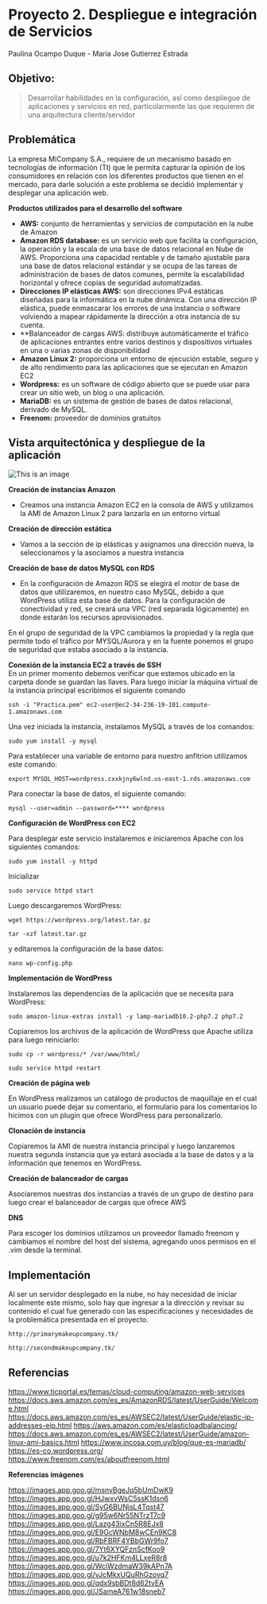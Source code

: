 # Proyecto 2. Despliegue e integración de Servicios 
Paulina Ocampo Duque - Maria Jose Gutierrez Estrada 


## Objetivo:
> Desarrollar habilidades en la configuración, así como despliegue de aplicaciones y servicios en red, particularmente las que requieren de una arquitectura cliente/servidor
 
## Problemática 
La empresa MiCompany S.A., requiere de un mecanismo basado en tecnologías de información (TI) que le permita capturar la opinión de los consumidores en relación con 
los diferentes productos que tienen en el mercado, para darle solución a este problema se decidió implementar y desplegar una aplicación web. 

**Productos utilizados para el desarrollo del software**
- **AWS:** conjunto de herramientas y servicios de computación en la nube de Amazon 
- **Amazon RDS database:** es un servicio web que facilita la configuración, la operación y la escala de una base de datos relacional en Nube de AWS. Proporciona una capacidad rentable y de tamaño ajustable para una base de datos relacional estándar y se ocupa de las tareas de administración de bases de datos comunes, permite la escalabilidad horizontal y ofrece copias de seguridad automatizadas. 
- **Direcciones IP elásticas AWS:** son direcciones IPv4 estáticas diseñadas para la informática en la nube dinámica. Con una dirección IP elástica, puede enmascarar los errores de una instancia o software volviendo a mapear rápidamente la dirección a otra instancia de su cuenta. 
- **Balanceador de cargas AWS: distribuye automáticamente el tráfico de aplicaciones entrantes entre varios destinos y dispositivos virtuales en una o varias zonas de disponibilidad 
- **Amazon Linux 2:** proporciona un entorno de ejecución estable, seguro y de alto rendimiento para las aplicaciones que se ejecutan en Amazon EC2 
- **Wordpress:** es un software de código abierto que se puede usar para crear un sitio web, un blog o una aplicación. 
- **MariaDB:** es un sistema de gestión de bases de datos relacional, derivado de MySQL. 
- **Freenom:** proveedor de dominios gratuitos 
 

## Vista arquitectónica y despliegue de la aplicación

![This is an image](https://blogger.googleusercontent.com/img/b/R29vZ2xl/AVvXsEjuCii02yEZMYT0vM-NCfPVCbz_6zyykVTWxLbq2S4QxTsgrKfcK-zF-KkmO-iGxwqwYP90jPaBaDs9cGb3ZY2g0s7JZpkw65ppuWwC_9lc9jFKOCCJ4OfqeQcfbitkF9lhfopD4DKT4VDD-V34pPPQ8qEs10vVLDYcRqFjhp8hROnokGoc5D-ArQbU/w576-h189/k.png)

**Creación de instancias Amazon**
  - Creamos una instancia Amazon EC2 en la consola de AWS y utilizamos la AMI de Amazon Linux 2 para lanzarla en un entorno virtual 

**Creación de dirección estática**
  - Vamos a la sección de ip elásticas y asignamos una dirección nueva, la seleccionamos y la asociamos a nuestra instancia 

**Creación de base de datos MySQL con RDS**
  - En la configuración de Amazon RDS se elegirá el motor de base de datos que utilizaremos, en nuestro caso MySQL, debido a que WordPress utiliza esta base de datos. Para la configuración de conectividad y red, se creará una VPC (red separada lógicamente) en donde estarán los recursos aprovisionados.   

En el grupo de seguridad de la VPC cambiamos la propiedad y la regla que permite todo el tráfico por MYSQL/Aurora y en la fuente ponemos el grupo de seguridad que estaba asociado a la instancia. 

**Conexión de la instancia EC2 a través de SSH**  
En un primer momento debemos verificar que estemos ubicado en la carpeta donde se guardan las llaves. Para luego iniciar la máquina virtual de la instancia principal escribimos el siguiente comando 

    ssh -i "Practica.pem" ec2-user@ec2-34-236-19-101.compute-1.amazonaws.com 

Una vez iniciada la instancia, instalamos MySQL a través de los comandos:  

    sudo yum install -y mysql 

Para establecer una variable de entorno para nuestro anfitrion utilizamos este comando: 

    export MYSQL_HOST=wordpress.cxxkjny6wlnd.us-east-1.rds.amazonaws.com 

Para conectar la base de datos, el siguiente comando: 

    mysql --user=admin --password=**** wordpress 


**Configuración de WordPress con EC2**

Para desplegar este servicio instalaremos e iniciaremos Apache con los siguientes comandos: 

    sudo yum install -y httpd 

Inicializar
   
    sudo service httpd start 

Luego descargaremos WordPress:  

    wget https://wordpress.org/latest.tar.gz 

    tar -xzf latest.tar.gz 
    
y editaremos la configuración de la base datos: 

    nano wp-config.php 

**Implementación de WordPress**

Instalaremos las dependencias de la aplicación que se necesita para WordPress: 

    sudo amazon-linux-extras install -y lamp-mariadb10.2-php7.2 php7.2 

Copiaremos los archivos de la aplicación de WordPress que Apache utiliza para luego reiniciarlo: 

    sudo cp -r wordpress/* /var/www/html/  

    sudo service httpd restart 

**Creación de página web**

En WordPress realizamos un catálogo de productos de maquillaje en el cual un usuario puede dejar su comentario, el formulario para los comentarios lo hicimos con un plugin que ofrece WordPress para personalizarlo. 

**Clonación de instancia**

Copiaremos la AMI de nuestra instancia principal y luego lanzaremos nuestra segunda instancia que ya estará asociada a la base de datos y a la información que tenemos en WordPress. 

**Creación de balanceador de cargas**

Asociaremos nuestras dos instancias a través de un grupo de destino para luego crear el balanceador de cargas que ofrece AWS 

**DNS**

Para escoger los dominios utilizamos un proveedor llamado freenom y cambiamos el nombre del host del sistema, agregando unos permisos en el .vim desde la terminal. 

## Implementación  

Al ser un servidor desplegado en la nube, no hay necesidad de iniciar localmente este mismo, solo hay que ingresar a la dirección y revisar su contenido el cual fue generado con las especificaciones y necesidades de la problemática presentada en el proyecto.  

    http://primarymakeupcompany.tk/ 
    
    http://secondmakeupcompany.tk/  

## Referencias  
https://www.ticportal.es/temas/cloud-computing/amazon-web-services 
https://docs.aws.amazon.com/es_es/AmazonRDS/latest/UserGuide/Welcome.html 
https://docs.aws.amazon.com/es_es/AWSEC2/latest/UserGuide/elastic-ip-addresses-eip.html 
https://aws.amazon.com/es/elasticloadbalancing/ 
https://docs.aws.amazon.com/es_es/AWSEC2/latest/UserGuide/amazon-linux-ami-basics.html 
https://www.incosa.com.uy/blog/que-es-mariadb/ 
https://es-co.wordpress.org/ 
https://www.freenom.com/es/aboutfreenom.html 

**Referencias imágenes**

https://images.app.goo.gl/msnvBgeJq5bUmDwK9 
https://images.app.goo.gl/HJwxvWsC5ssK1dsn6 
https://images.app.goo.gl/SyG6BUNjsL4Tqst47 
https://images.app.goo.gl/g95w6Nr55NTrzT7c9 
https://images.app.goo.gl/Lazg43ixCn5R8EJx8 
https://images.app.goo.gl/E9GcWNbM8wCEn9KC8 
https://images.app.goo.gl/RbFBRF4YBbGWr9fo7 
https://images.app.goo.gl/7Yt6XYQFznScfKoo9 
https://images.app.goo.gl/u7k2HFKm4LLxeR8r8 
https://images.app.goo.gl/WciWzdmaW39kAPn7A 
https://images.app.goo.gl/vJcMkxUQuRhGzovq7 
https://images.app.goo.gl/qdx9sbBDt8d62tvEA 
https://images.app.goo.gl/JSameA761w18sneb7 

 

 

 

 
